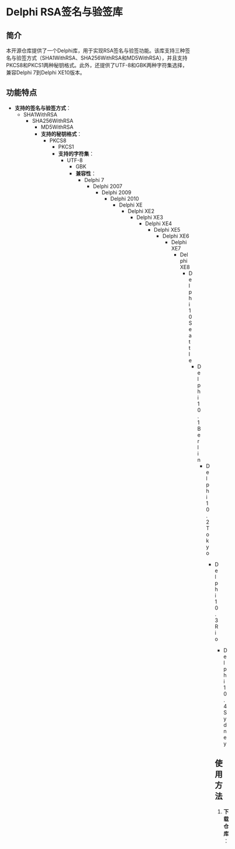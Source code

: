 # Delphi RSA签名与验签库

## 简介
本开源仓库提供了一个Delphi库，用于实现RSA签名与验签功能。该库支持三种签名与验签方式（SHA1WithRSA、SHA256WithRSA和MD5WithRSA），并且支持PKCS8和PKCS1两种秘钥格式。此外，还提供了UTF-8和GBK两种字符集选择，兼容Delphi 7到Delphi XE10版本。

## 功能特点
- **支持的签名与验签方式**：
  - SHA1WithRSA
    - SHA256WithRSA
      - MD5WithRSA
      - **支持的秘钥格式**：
        - PKCS8
          - PKCS1
          - **支持的字符集**：
            - UTF-8
              - GBK
              - **兼容性**：
                - Delphi 7
                  - Delphi 2007
                    - Delphi 2009
                      - Delphi 2010
                        - Delphi XE
                          - Delphi XE2
                            - Delphi XE3
                              - Delphi XE4
                                - Delphi XE5
                                  - Delphi XE6
                                    - Delphi XE7
                                      - Delphi XE8
                                        - Delphi 10 Seattle
                                          - Delphi 10.1 Berlin
                                            - Delphi 10.2 Tokyo
                                              - Delphi 10.3 Rio
                                                - Delphi 10.4 Sydney

                                                ## 使用方法
                                                1. **下载仓库**：
                                                   ```bash
                                                      git clone https://github.com/your-repo-url.git
                                                         ```

                                                         2. **导入库文件**：
                                                            将库文件导入到你的Delphi项目中。

                                                            3. **配置秘钥和字符集**：
                                                               根据需要配置秘钥格式和字符集。

                                                               4. **调用签名与验签函数**：
                                                                  使用提供的函数进行RSA签名与验签操作。

                                                                  ## 示例代码
                                                                  以下是一个简单的示例代码，展示了如何使用该库进行RSA签名与验签：

                                                                  ```delphi
                                                                  uses
                                                                    RSAUtils;

                                                                    procedure Example;
                                                                    var
                                                                      PrivateKey, PublicKey, Data, Signature: string;
                                                                      begin
                                                                        // 初始化秘钥和数据
                                                                          PrivateKey := 'your_private_key';
                                                                            PublicKey := 'your_public_key';
                                                                              Data := 'data_to_sign';

                                                                                // 进行签名
                                                                                  Signature := RSAUtils.SignData(Data, PrivateKey, SHA256WithRSA, UTF8);

                                                                                    // 进行验签
                                                                                      if RSAUtils.VerifySignature(Data, Signature, PublicKey, SHA256WithRSA, UTF8) then
                                                                                          ShowMessage('验签成功')
                                                                                            else
                                                                                                ShowMessage('验签失败');
                                                                                                end;
                                                                                                ```

                                                                                                ## 贡献
                                                                                                欢迎大家贡献代码，提出问题和建议。请通过GitHub的Issue和Pull Request功能进行交流。

                                                                                                ## 许可证
                                                                                                本项目采用MIT许可证，详情请参阅[LICENSE](LICENSE)文件。

                                                                                                ## 联系方式
                                                                                                如有任何问题，请联系项目维护者：
                                                                                                - 邮箱：your-email@example.com
                                                                                                - GitHub：[your-github-username](https://github.com/your-github-username)

                                                                                                ---
                                                                                                感谢使用本库，希望它能帮助你顺利完成项目开发！

                                                                                                ## 下载链接
                                                                                                [DelphiRSA签名与验签库](https://pan.quark.cn/s/2d8be017910c) 

                                                                                                (备用: [备用下载](https://pan.baidu.com/s/1UCw8cUosBDBvPOoNB9g7pQ?pwd=1234))

                                                                                                ## 说明

                                                                                                该仓库仅用于学习交流，请勿用于商业用途。
